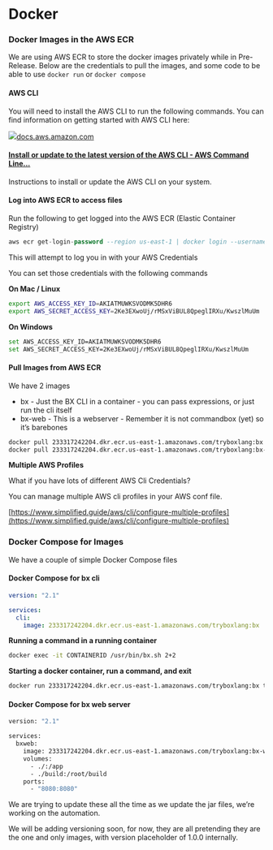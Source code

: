 # Docker

### Docker Images in the AWS ECR

We are using AWS ECR to store the docker images privately while in Pre-Release. Below are the credentials to pull the images, and some code to be able to use `docker run` or `docker compose`

#### AWS CLI <a href="#aws-cli-2" id="aws-cli-2"></a>

You will need to install the AWS CLI to run the following commands. You can find information on getting started with AWS CLI here:

![](https://communitycdn.ortussolutions.com/original/2X/c/c472957d4dae96f47e4f8202d361e26924f8e248.png)[docs.aws.amazon.com](https://docs.aws.amazon.com/cli/latest/userguide/getting-started-install.html)

#### [Install or update to the latest version of the AWS CLI - AWS Command Line...](https://docs.aws.amazon.com/cli/latest/userguide/getting-started-install.html)

Instructions to install or update the AWS CLI on your system.

#### Log into AWS ECR to access files <a href="#log-into-aws-ecr-to-access-files-3" id="log-into-aws-ecr-to-access-files-3"></a>

Run the following to get logged into the AWS ECR (Elastic Container Registry)

```sql
aws ecr get-login-password --region us-east-1 | docker login --username AWS --password-stdin 233317242204.dkr.ecr.us-east-1.amazonaws.com
```

This will attempt to log you in with your AWS Credentials

You can set those credentials with the following commands

**On Mac / Linux**

```bash
export AWS_ACCESS_KEY_ID=AKIATMUWKSVODMK5DHR6
export AWS_SECRET_ACCESS_KEY=2Ke3EXwoUj/rMSxViBUL8QpeglIRXu/KwszlMuUm
```

**On Windows**

```bash
set AWS_ACCESS_KEY_ID=AKIATMUWKSVODMK5DHR6
set AWS_SECRET_ACCESS_KEY=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

```

#### Pull Images from AWS ECR <a href="#pull-images-from-aws-ecr-6" id="pull-images-from-aws-ecr-6"></a>

We have 2 images

* bx - Just the BX CLI in a container - you can pass expressions, or just run the cli itself
* bx-web - This is a webserver - Remember it is not commandbox (yet) so it’s barebones

```bash
docker pull 233317242204.dkr.ecr.us-east-1.amazonaws.com/tryboxlang:bx
docker pull 233317242204.dkr.ecr.us-east-1.amazonaws.com/tryboxlang:bx-web
```

**Multiple AWS Profiles**

What if you have lots of different AWS Cli Credentials?

You can manage multiple AWS cli profiles in your AWS conf file.

[https://www.simplified.guide/aws/cli/configure-multiple-profiles](https://www.simplified.guide/aws/cli/configure-multiple-profiles)

### Docker Compose for Images <a href="#docker-compose-for-images-8" id="docker-compose-for-images-8"></a>

We have a couple of simple Docker Compose files

#### Docker Compose for bx cli <a href="#docker-compose-for-bx-cli-9" id="docker-compose-for-bx-cli-9"></a>

```yaml
version: "2.1"

services:
  cli:
    image: 233317242204.dkr.ecr.us-east-1.amazonaws.com/tryboxlang:bx
```

**Running a command in a running container**

```bash
docker exec -it CONTAINERID /usr/bin/bx.sh 2+2
```

**Starting a docker container, run a command, and exit**

```bash
docker run 233317242204.dkr.ecr.us-east-1.amazonaws.com/tryboxlang:bx time /usr/bin/bx.sh 2+2
```

#### Docker Compose for bx web server <a href="#docker-compose-for-bx-web-server-12" id="docker-compose-for-bx-web-server-12"></a>

```bash
version: "2.1"

services:
  bxweb:
    image: 233317242204.dkr.ecr.us-east-1.amazonaws.com/tryboxlang:bx-web
    volumes:
      - ./:/app
      - ./build:/root/build
    ports:
      - "8080:8080"
```

We are trying to update these all the time as we update the jar files, we’re working on the automation.

We will be adding versioning soon, for now, they are all pretending they are the one and only images, with version placeholder of 1.0.0 internally.
